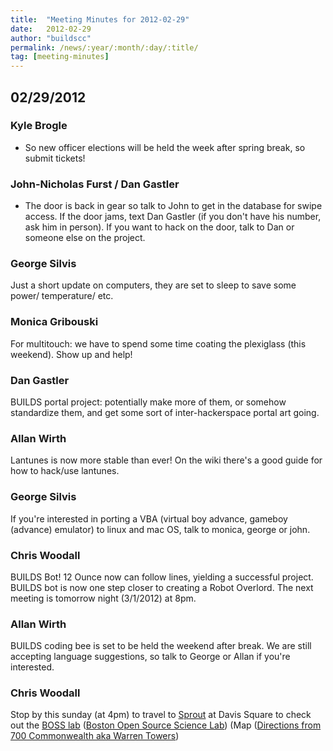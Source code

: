 ```yaml
---
title:  "Meeting Minutes for 2012-02-29"
date:   2012-02-29
author: "buildscc"
permalink: /news/:year/:month/:day/:title/
tag: [meeting-minutes]
---
```


## 02/29/2012

### Kyle Brogle
- So new officer elections will be held the week after spring break, so submit tickets!

### John-Nicholas Furst / Dan Gastler
- The door is back in gear so talk to John to get in the database for swipe access. If the door jams, text Dan Gastler (if you don't have his number, ask him in person). If you want to hack on the door, talk to Dan or someone else on the project.

### George Silvis
Just a short update on computers, they are set to sleep to save some power/ temperature/ etc.

### Monica Gribouski
For multitouch: we have to spend some time coating the plexiglass (this weekend). Show up and help!

### Dan Gastler
BUILDS portal project: potentially make more of them, or somehow standardize them, and get some sort of inter-hackerspace portal art going.

### Allan Wirth
Lantunes is now more stable than ever! On the wiki there's a good guide for how to hack/use lantunes.

### George Silvis
If you're interested in porting a VBA (virtual boy advance, gameboy (advance) emulator) to linux and mac OS, talk to monica, george or john.

### Chris Woodall
BUILDS Bot! 12 Ounce now can follow lines, yielding a successful project. BUILDS bot is now one step closer to creating a Robot Overlord. The next meeting is tomorrow night (3/1/2012) at 8pm.

### Allan Wirth
BUILDS coding bee is set to be held the weekend after break. We are still accepting language suggestions, so talk to George or Allan if you're interested.

### Chris Woodall
Stop by this sunday (at 4pm) to travel to [Sprout](http://thesprouts.org) at Davis Square to check out the [BOSS lab](http://bosslab.org) ([Boston Open Source Science Lab](http://bosslab.org)) (Map ([Directions from 700 Commonwealth aka Warren Towers](http://g.co/maps/ugqvq))
